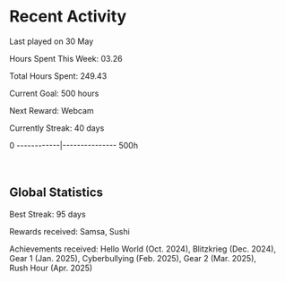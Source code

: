 # Recent Activity
Last played on 30 May  

Hours Spent This Week: 03.26  

Total Hours Spent: 249.43  

Current Goal: 500 hours  

Next Reward: Webcam

Currently Streak: 40 days 

0 ------------|--------------- 500h  
<br><br>

## Global Statistics
Best Streak: 95 days

Rewards received: Samsa, Sushi

Achievements received: Hello World (Oct. 2024), Blitzkrieg (Dec. 2024), Gear 1 (Jan. 2025), Cyberbullying (Feb. 2025), Gear 2 (Mar. 2025),  
Rush Hour (Apr. 2025)
